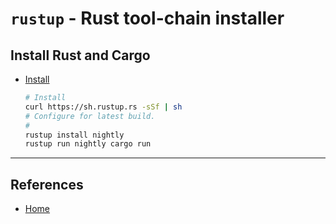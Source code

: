 # `rustup` - Rust tool-chain installer

## Install Rust and Cargo

- [Install](https://www.rust-lang.org/en-US/install.html)

  ```bash
  # Install
  curl https://sh.rustup.rs -sSf | sh
  # Configure for latest build.
  #
  rustup install nightly
  rustup run nightly cargo run
  ```

---

## References

* [Home](https://rustup.rs/)
